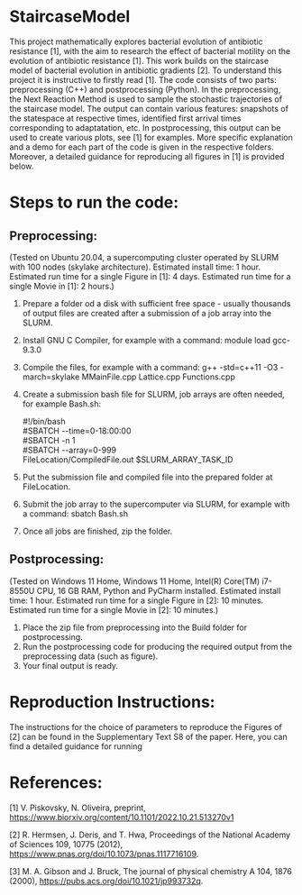 # StaircaseModel
This project mathematically explores bacterial evolution of antibiotic resistance [1], with the aim to research the effect of bacterial motility on the evolution of antibiotic resistance [1]. This work builds on the staircase model of bacterial evolution in antibiotic gradients [2]. To understand this project it is instructive to firstly read [1]. The code consists of two parts: preprocessing (C++) and postprocessing (Python). In the preprocessing, the Next Reaction Method is used to sample the stochastic trajectories of the staircase model. The output can contain various features: snapshots of the statespace at respective times, identified first arrival times corresponding to adaptatation, etc. In postprocessing, this output can be used to create various plots, see [1] for examples. More specific explanation and a demo for each part of the code is given in the respective folders. Moreover, a detailed guidance for reproducing all figures in [1] is provided below.

# Steps to run the code:
## Preprocessing:
(Tested on Ubuntu 20.04, a supercomputing cluster operated by SLURM with 100 nodes (skylake architecture). Estimated install time: 1 hour. Estimated run time for a single Figure in [1]: 4 days. Estimated run time for a single Movie in [1]: 2 hours.)
1) Prepare a folder od a disk with sufficient free space - usually thousands of output files are created after a submission of a job array into the SLURM.
2) Install GNU C Compiler, for example with a command: module load gcc-9.3.0
3) Compile the files, for example with a command: g++ -std=c++11 -O3 -march=skylake MMainFile.cpp Lattice.cpp Functions.cpp
4) Create a submission bash file for SLURM, job arrays are often needed, for example Bash.sh:

    #!/bin/bash  
    #SBATCH --time=0-18:00:00  
    #SBATCH -n 1  
    #SBATCH --array=0-999  
    FileLocation/CompiledFile.out $SLURM_ARRAY_TASK_ID

5) Put the submission file and compiled file into the prepared folder at FileLocation.
6) Submit the job array to the supercomputer via SLURM, for example with a command: sbatch Bash.sh
7) Once all jobs are finished, zip the folder.

## Postprocessing:
(Tested on Windows 11 Home, Windows 11 Home, Intel(R) Core(TM) i7-8550U CPU, 16 GB RAM, Python and PyCharm installed. Estimated install time: 1 hour. Estimated run time for a single Figure in [2]: 10 minutes. Estimated run time for a single Movie in [2]: 10 minutes.)
1) Place the zip file from preprocessing into the Build folder for postprocessing.
2) Run the postprocessing code for producing the required output from the preprocessing data (such as figure).
3) Your final output is ready.

# Reproduction Instructions:
The instructions for the choice of parameters to reproduce the Figures of [2] can be found in the Supplementary Text S8 of the paper. Here, you can find a detailed guidance for running

# References:
[1] V. Piskovsky, N. Oliveira, preprint, https://www.biorxiv.org/content/10.1101/2022.10.21.513270v1

[2] R. Hermsen, J. Deris, and T. Hwa, Proceedings of the National Academy of Sciences 109, 10775 (2012), https://www.pnas.org/doi/10.1073/pnas.1117716109.

[3] M. A. Gibson and J. Bruck, The journal of physical chemistry A 104, 1876 (2000), https://pubs.acs.org/doi/10.1021/jp993732q.
